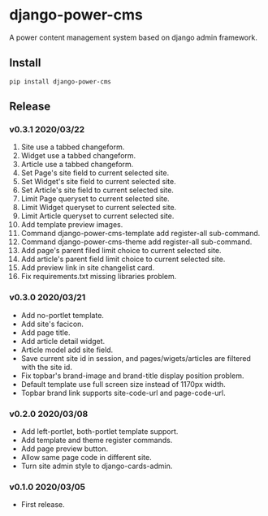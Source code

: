# django-power-cms

A power content management system based on django admin framework.

## Install

```shell
pip install django-power-cms
```

## Release

### v0.3.1 2020/03/22

1. Site use a tabbed changeform.
1. Widget use a tabbed changeform.
1. Article use a tabbed changeform.
1. Set Page's site field to current selected site.
1. Set Widget's site field to current selected site.
1. Set Article's site field to current selected site.
1. Limit Page queryset to current selected site.
1. Limit Widget queryset to current selected site.
1. Limit Article queryset to current selected site.
1. Add template preview images.
1. Command django-power-cms-template add register-all sub-command.
1. Command django-power-cms-theme add register-all sub-command.
1. Add page's parent filed limit choice to current selected site.
1. Add article's parent field limit choice to current selected site.
1. Add preview link in site changelist card.
1. Fix requirements.txt missing libraries problem.

### v0.3.0 2020/03/21

- Add no-portlet template.
- Add site's facicon.
- Add page title.
- Add article detail widget.
- Article model add site field.
- Save current site id in session, and pages/wigets/articles are filtered with the site id.
- Fix topbar's brand-image and brand-title display position problem.
- Default template use full screen size instead of 1170px width.
- Topbar brand link supports site-code-url and page-code-url.

### v0.2.0 2020/03/08

- Add left-portlet, both-portlet template support.
- Add template and theme register commands.
- Add page preview button.
- Allow same page code in different site.
- Turn site admin style to django-cards-admin.

### v0.1.0 2020/03/05

- First release.
